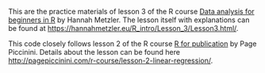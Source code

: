This are the practice materials of lesson 3 of the R course [Data analysis for beginners in R](https://hannahmetzler.eu/R_intro/) by Hannah Metzler. The lesson itself with explanations can be found at <https://hannahmetzler.eu/R_intro/Lesson_3/Lesson3.html/>.

This code closely follows lesson 2 of the R course [R for publication](http://pagepiccinini.com/r-course/) by Page Piccinini.  Details about the lesson can be found here http://pagepiccinini.com/r-course/lesson-2-linear-regression/.
